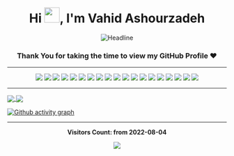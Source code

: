 <h1 align="center">
    <b>Hi <img src="https://media.giphy.com/media/hvRJCLFzcasrR4ia7z/giphy.gif" width="35">, I'm Vahid Ashourzadeh</b>
</h1>

<div align=center>
    <img src="https://readme-typing-svg.herokuapp.com?color=91b302&size=32&center=true&vCenter=true&width=600&height=50&lines=Full-Stack+Developer;Problem+Solver;Open-Source+Enthusiast" alt="Headline" />
</div>


<div align="center"> 

### Thank You for taking the time to view my GitHub Profile :heart:

</div>

-----

<div align="center">
    <img src="https://img.shields.io/badge/-HTML-E34F26?style=for-the-badge&logo=html5&logoColor=E34F26&labelColor=282828">
    <img src="https://img.shields.io/badge/-CSS-1572B6?style=for-the-badge&logo=css3&logoColor=1572B6&labelColor=282828">
    <img src="https://img.shields.io/badge/-Tailwindcss-06B6D4?style=for-the-badge&logo=tailwindcss&logoColor=06B6D4&labelColor=282828">
    <img src="https://img.shields.io/badge/-PHP-777BB4?style=for-the-badge&logo=PHP&logoColor=777BB4&labelColor=282828">
    <img src="https://img.shields.io/badge/-Laravel-FF2D20?style=for-the-badge&logo=Laravel&logoColor=FF2D20&labelColor=282828">
    <img src="https://img.shields.io/badge/-LUMEN-E74430?style=for-the-badge&logo=lumen&logoColor=E74430&labelColor=282828">
    <img src="https://img.shields.io/badge/-MySQL-4479A1?style=for-the-badge&logo=MySQL&logoColor=4479A1&labelColor=282828">
    <img src="https://img.shields.io/badge/-Linux-FCC624?style=for-the-badge&logo=Linux&logoColor=FCC624&labelColor=282828">
    <img src="https://img.shields.io/badge/-Docker-2496ED?style=for-the-badge&logo=Docker&logoColor=2496ED&labelColor=282828">
    <img src="https://img.shields.io/badge/-Redis-DC382D?style=for-the-badge&logo=Redis&logoColor=DC382D&labelColor=282828">
    <img src="https://img.shields.io/badge/-ApacheKafka-231F20?style=for-the-badge&logo=apachekafka&logoColor=fff&labelColor=282828">
    <img src="https://img.shields.io/badge/-RabbitMQ-FF6600?style=for-the-badge&logo=RabbitMQ&logoColor=FF6600&labelColor=282828">
    <img src="https://img.shields.io/badge/-MongoDB-47A248?style=for-the-badge&logo=MongoDB&logoColor=47A248&labelColor=282828">
    <img src="https://img.shields.io/badge/-PostgreSQL-4169E1?style=for-the-badge&logo=PostgreSQL&logoColor=4169E1&labelColor=282828">
    <img src="https://img.shields.io/badge/-Git-F05032?style=for-the-badge&logo=Git&logoColor=F05032&labelColor=282828">
    <img src="https://img.shields.io/badge/-JAVASCRIPT-F7DF1E?style=for-the-badge&logo=JavaScript&logoColor=F7DF1E&labelColor=282828">
    <img src="https://img.shields.io/badge/-Trello-0052CC?style=for-the-badge&logo=Trello&logoColor=0052CC&labelColor=282828">
    <img src="https://img.shields.io/badge/-Vue.js-4FC08D?style=for-the-badge&logo=Vue.js&logoColor=4FC08D&labelColor=282828">
    <img src="https://img.shields.io/badge/-Nuxt.js-00DC82?style=for-the-badge&logo=Nuxt.js&logoColor=00DC82&labelColor=282828">
</div>


------

<a href="https://github.com/anuraghazra/github-readme-stats">
  <img align="center" src="https://github-readme-stats.vercel.app/api?username=imvahid&show_icons=true&theme=merko&hide_border=true" />
</a>
<a href="https://github.com/anuraghazra/github-readme-stats">
  <img align="center" src="https://streak-stats.demolab.com?user=imvahid&theme=merko&hide_border=true&date_format=j%20M%5B%20Y%5D" />
</a>


[![Github activity graph](https://github-readme-activity-graph.cyclic.app/graph?username=imvahid&theme=merko&hide_border=true)](https://github.com/imvahid/github-readme-activity-graph)

------

<div align="center">

<b>Visitors Count: from 2022-08-04</b>

<p align="center">
    <img align="center" src="https://profile-counter.glitch.me/{imvahid}/count.svg" />
</p>

</div>
